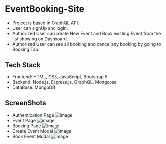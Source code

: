 # EventBooking-Site
- Project is based in GraphQL API.
- User can signUp and logIn.
- Authorized User can create New Event and Book existing Event from the list showing on Dashboard.
- Authorized User can see all booking and cancel any booking by going to Booking Tab.
## Tech Stack
- Frontend: HTML, CSS, JavaScript, Bootstrap 5
- Backend: Node.js, Express.js, GraphQL, Mongoose
- DataBase: MongoDB

## ScreenShots
- Authentication Page
  ![image](https://github.com/Roshankrshah/EventBooking-Site/assets/91787844/e4293041-1828-4205-a801-3b04215ea6de)
- Event Page
  ![image](https://github.com/Roshankrshah/EventBooking-Site/assets/91787844/ea6cb1c4-6c1c-485c-a8da-327d072d0422)
- Booking Page
  ![image](https://github.com/Roshankrshah/EventBooking-Site/assets/91787844/d4e53f8b-d9c3-4206-ada9-270df7c28920)
- Create Event Modal
  ![image](https://github.com/Roshankrshah/EventBooking-Site/assets/91787844/7f72b28b-0d08-4127-ba24-701592d48c13)
- Book Event Modal
  ![image](https://github.com/Roshankrshah/EventBooking-Site/assets/91787844/e17b5c74-646a-4516-87d8-91628e0d07c4)


